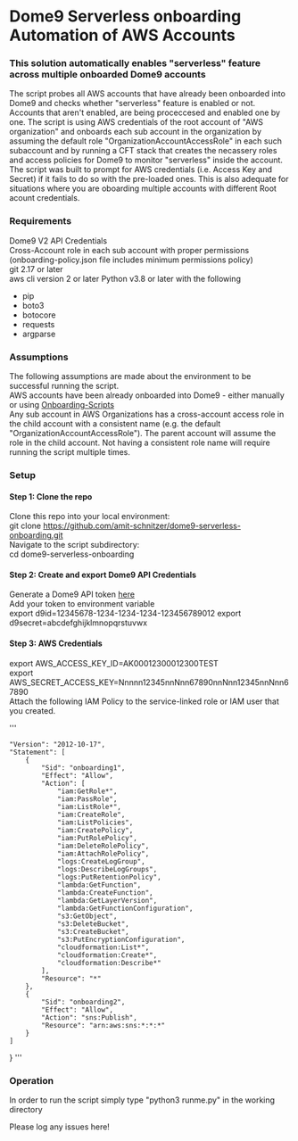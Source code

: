 # Dome9 Serverless onboarding Automation of AWS Accounts 
### This solution automatically enables "serverless" feature across multiple onboarded Dome9 accounts

The script probes all AWS accounts that have already been onboarded into Dome9 and checks whether "serverless" feature is enabled or not.   
Accounts that aren't enabled, are being proceccesed and enabled one by one.
The script is using AWS credentials of the root account of "AWS organization" and onboards each sub account in the organization by assuming the default role "OrganizationAccountAccessRole" in each such subaccount and by running a CFT stack that creates the necassery roles and access policies for Dome9 to monitor "serverless" inside the account. The script was built to prompt for AWS credentials (i.e. Access Key and Secret) if it fails to do so with the pre-loaded ones. This is also adequate for situations where you are oboarding multiple accounts with different Root acount credentials.


### Requirements  
Dome9 V2 API Credentials  
Cross-Account role in each sub account with proper permissions (onboarding-policy.json file includes minimum permissions policy)  
git  2.17 or later  
aws cli version 2 or later
Python v3.8 or later with the following  
  - pip  
  - boto3  
  - botocore  
  - requests  
  - argparse  
  

### Assumptions
The following assumptions are made about the environment to be successful running the script.  
AWS accounts have been already onboarded into Dome9 - either manually or using [Onboarding-Scripts](https://github.com/dome9/onboarding-scripts)  
Any sub account in AWS Organizations has a cross-account access role in the child account with a consistent name (e.g. the default "OrganizationAccountAccessRole"). The parent account will assume the role in the child account. Not having a consistent role name will require running the script multiple times.  

### Setup  
#### Step 1: Clone the repo   
Clone this repo into your local environment:  
git clone https://github.com/amit-schnitzer/dome9-serverless-onboarding.git  
Navigate to the script subdirectory:  
cd dome9-serverless-onboarding  

#### Step 2: Create and export Dome9 API Credentials  
Generate a Dome9 API token [here](https://secure.dome9.com/v2/settings/credentials)  
Add your token to environment variable  
    export d9id=12345678-1234-1234-1234-123456789012
    export d9secret=abcdefghijklmnopqrstuvwx
#### Step 3: AWS Credentials  
  export AWS_ACCESS_KEY_ID=AK00012300012300TEST  
  export AWS_SECRET_ACCESS_KEY=Nnnnn12345nnNnn67890nnNnn12345nnNnn67890  
Attach the following IAM Policy to the service-linked role or IAM user that you created.

'''

    "Version": "2012-10-17",
    "Statement": [
        {
            "Sid": "onboarding1",
            "Effect": "Allow",
            "Action": [
                "iam:GetRole*",
                "iam:PassRole",
                "iam:ListRole*",
                "iam:CreateRole",
                "iam:ListPolicies",
                "iam:CreatePolicy",
                "iam:PutRolePolicy",
                "iam:DeleteRolePolicy",
                "iam:AttachRolePolicy",
                "logs:CreateLogGroup",
                "logs:DescribeLogGroups",
                "logs:PutRetentionPolicy",
                "lambda:GetFunction",
                "lambda:CreateFunction",
                "lambda:GetLayerVersion",
                "lambda:GetFunctionConfiguration",
                "s3:GetObject",
                "s3:DeleteBucket",
                "s3:CreateBucket",
                "s3:PutEncryptionConfiguration",
                "cloudformation:List*",
                "cloudformation:Create*",
                "cloudformation:Describe*"
            ],
            "Resource": "*"
        },
        {
            "Sid": "onboarding2",
            "Effect": "Allow",
            "Action": "sns:Publish",
            "Resource": "arn:aws:sns:*:*:*"
        }
    ]
}
'''

### Operation 
In order to run the script simply type "python3 runme.py" in the working directory


Please log any issues here!

